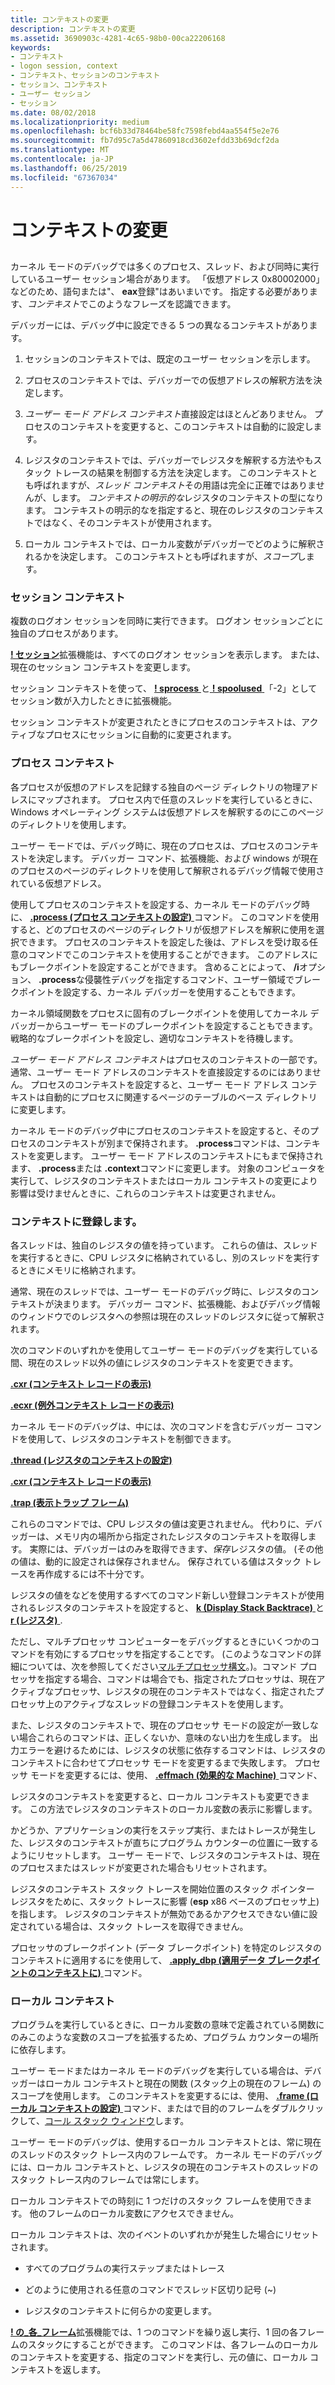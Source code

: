 ```yaml
---
title: コンテキストの変更
description: コンテキストの変更
ms.assetid: 3690903c-4281-4c65-98b0-00ca22206168
keywords:
- コンテキスト
- logon session, context
- コンテキスト、セッションのコンテキスト
- セッション、コンテキスト
- ユーザー セッション
- セッション
ms.date: 08/02/2018
ms.localizationpriority: medium
ms.openlocfilehash: bcf6b33d78464be58fc7598febd4aa554f5e2e76
ms.sourcegitcommit: fb7d95c7a5d47860918cd3602efdd33b69dcf2da
ms.translationtype: MT
ms.contentlocale: ja-JP
ms.lasthandoff: 06/25/2019
ms.locfileid: "67367034"
---
```

# <a name="changing-contexts"></a>コンテキストの変更


## <span id="ddk-changing-contexts_dbg"></span><span id="DDK_CHANGING_CONTEXTS_DBG"></span>


カーネル モードのデバッグでは多くのプロセス、スレッド、および同時に実行しているユーザー セッション場合があります。 「仮想アドレス 0x80002000」などのため、語句または"、 **eax**登録"はあいまいです。 指定する必要があります、*コンテキスト*でこのようなフレーズを認識できます。

デバッガーには、デバッグ中に設定できる 5 つの異なるコンテキストがあります。

1.  セッションのコンテキストでは、既定のユーザー セッションを示します。 

2.  プロセスのコンテキストでは、デバッガーでの仮想アドレスの解釈方法を決定します。

3.  *ユーザー モード アドレス コンテキスト*直接設定はほとんどありません。 プロセスのコンテキストを変更すると、このコンテキストは自動的に設定します。

4.  レジスタのコンテキストでは、デバッガーでレジスタを解釈する方法やもスタック トレースの結果を制御する方法を決定します。 このコンテキストとも呼ばれますが、*スレッド コンテキスト*その用語は完全に正確ではありませんが、します。 *コンテキストの明示的な*レジスタのコンテキストの型になります。 コンテキストの明示的なを指定すると、現在のレジスタのコンテキストではなく、そのコンテキストが使用されます。

5.  ローカル コンテキストでは、ローカル変数がデバッガーでどのように解釈されるかを決定します。 このコンテキストとも呼ばれますが、*スコープ*します。

### <a name="span-idsession-contextspanspan-idsessioncontextspansession-context"></a><span id="session-context"></span><span id="SESSION_CONTEXT"></span>セッション コンテキスト

複数のログオン セッションを同時に実行できます。 ログオン セッションごとに独自のプロセスがあります。

[ **! セッション**](-session.md)拡張機能は、すべてのログオン セッションを表示します。 または、現在のセッション コンテキストを変更します。

セッション コンテキストを使って、 [ **! sprocess** ](-sprocess.md)と[ **! spoolused** ](https://docs.microsoft.com/windows-hardware/drivers/debugger/kernel-mode-extensions) 「-2」としてセッション数が入力したときに拡張機能。

セッション コンテキストが変更されたときにプロセスのコンテキストは、アクティブなプロセスにセッションに自動的に変更されます。

### <a name="span-idprocess-contextspanspan-idprocesscontextspanprocess-context"></a><span id="process-context"></span><span id="PROCESS_CONTEXT"></span>プロセス コンテキスト

各プロセスが仮想のアドレスを記録する独自のページ ディレクトリの物理アドレスにマップされます。 プロセス内で任意のスレッドを実行しているときに、Windows オペレーティング システムは仮想アドレスを解釈するのにこのページのディレクトリを使用します。

ユーザー モードでは、デバッグ時に、現在のプロセスは、プロセスのコンテキストを決定します。 デバッガー コマンド、拡張機能、および windows が現在のプロセスのページのディレクトリを使用して解釈されるデバッグ情報で使用されている仮想アドレス。

使用してプロセスのコンテキストを設定する、カーネル モードのデバッグ時に、 [ **.process (プロセス コンテキストの設定)** ](-process--set-process-context-.md)コマンド。 このコマンドを使用すると、どのプロセスのページのディレクトリが仮想アドレスを解釈に使用を選択できます。 プロセスのコンテキストを設定した後は、アドレスを受け取る任意のコマンドでこのコンテキストを使用することができます。 このアドレスにもブレークポイントを設定することができます。 含めることによって、 **/i**オプション、 **.process**な侵襲性デバッグを指定するコマンド、ユーザー領域でブレークポイントを設定する、カーネル デバッガーを使用することもできます。

カーネル領域関数をプロセスに固有のブレークポイントを使用してカーネル デバッガーからユーザー モードのブレークポイントを設定することもできます。 戦略的なブレークポイントを設定し、適切なコンテキストを待機します。

*ユーザー モード アドレス コンテキスト*はプロセスのコンテキストの一部です。 通常、ユーザー モード アドレスのコンテキストを直接設定するのにはありません。 プロセスのコンテキストを設定すると、ユーザー モード アドレス コンテキストは自動的にプロセスに関連するページのテーブルのベース ディレクトリに変更します。 

カーネル モードのデバッグ中にプロセスのコンテキストを設定すると、そのプロセスのコンテキストが別まで保持されます。 **.process**コマンドは、コンテキストを変更します。 ユーザー モード アドレスのコンテキストにもまで保持されます、 **.process**または **.context**コマンドに変更します。 対象のコンピュータを実行して、レジスタのコンテキストまたはローカル コンテキストの変更により影響は受けませんときに、これらのコンテキストは変更されません。

### <a name="span-idregister-contextspanspan-idregistercontextspanregister-context"></a><span id="register-context"></span><span id="REGISTER_CONTEXT"></span>コンテキストに登録します。

各スレッドは、独自のレジスタの値を持っています。 これらの値は、スレッドを実行するときに、CPU レジスタに格納されているし、別のスレッドを実行するときにメモリに格納されます。

通常、現在のスレッドでは、ユーザー モードのデバッグ時に、レジスタのコンテキストが決まります。 デバッガー コマンド、拡張機能、およびデバッグ情報のウィンドウでのレジスタへの参照は現在のスレッドのレジスタに従って解釈されます。

次のコマンドのいずれかを使用してユーザー モードのデバッグを実行している間、現在のスレッド以外の値にレジスタのコンテキストを変更できます。

[ **.cxr (コンテキスト レコードの表示)** ](-cxr--display-context-record-.md)

[ **.ecxr (例外コンテキスト レコードの表示)** ](-ecxr--display-exception-context-record-.md)

カーネル モードのデバッグは、中には、次のコマンドを含むデバッガー コマンドを使用して、レジスタのコンテキストを制御できます。

[ **.thread (レジスタのコンテキストの設定)** ](-thread--set-register-context-.md)

[ **.cxr (コンテキスト レコードの表示)** ](-cxr--display-context-record-.md)

[ **.trap (表示トラップ フレーム)** ](-trap--display-trap-frame-.md)

これらのコマンドでは、CPU レジスタの値は変更されません。 代わりに、デバッガーは、メモリ内の場所から指定されたレジスタのコンテキストを取得します。 実際には、デバッガーはのみを取得できます、*保存*レジスタの値。 (その他の値は、動的に設定されは保存されません。 保存されている値はスタック トレースを再作成するには不十分です。

レジスタの値をなどを使用するすべてのコマンド新しい登録コンテキストが使用されるレジスタのコンテキストを設定すると、 [ **k (Display Stack Backtrace)** ](k--kb--kc--kd--kp--kp--kv--display-stack-backtrace-.md)と[ **r (レジスタ)** ](r--registers-.md).

ただし、マルチプロセッサ コンピューターをデバッグするときにいくつかのコマンドを有効にするプロセッサを指定することです。 (このようなコマンドの詳細については、次を参照してください[マルチプロセッサ構文](multiprocessor-syntax.md)。)。コマンド プロセッサを指定する場合、コマンドは場合でも、指定されたプロセッサは、現在アクティブなプロセッサ、レジスタの現在のコンテキストではなく、指定されたプロセッサ上のアクティブなスレッドの登録コンテキストを使用します。

また、レジスタのコンテキストで、現在のプロセッサ モードの設定が一致しない場合これらのコマンドは、正しくないか、意味のない出力を生成します。 出力エラーを避けるためには、レジスタの状態に依存するコマンドは、レジスタのコンテキストに合わせてプロセッサ モードを変更するまで失敗します。 プロセッサ モードを変更するには、使用、 [ **.effmach (効果的な Machine)** ](-effmach--effective-machine-.md)コマンド、

レジスタのコンテキストを変更すると、ローカル コンテキストも変更できます。 この方法でレジスタのコンテキストのローカル変数の表示に影響します。

かどうか、アプリケーションの実行をステップ実行、またはトレースが発生した、レジスタのコンテキストが直ちにプログラム カウンターの位置に一致するようにリセットします。 ユーザー モードで、レジスタのコンテキストは、現在のプロセスまたはスレッドが変更された場合もリセットされます。

レジスタのコンテキスト スタック トレースを開始位置のスタック ポインター レジスタをために、スタック トレースに影響 (**esp** x86 ベースのプロセッサ上) を指します。 レジスタのコンテキストが無効であるかアクセスできない値に設定されている場合は、スタック トレースを取得できません。

プロセッサのブレークポイント (データ ブレークポイント) を特定のレジスタのコンテキストに適用するにを使用して、 [ **.apply\_dbp (適用データ ブレークポイントのコンテキストに)** ](-apply-dbp--apply-data-breakpoint-to-context-.md)コマンド。

### <a name="span-idlocal-contextspanspan-idlocalcontextspanlocal-context"></a><span id="local-context"></span><span id="LOCAL_CONTEXT"></span>ローカル コンテキスト

プログラムを実行しているときに、ローカル変数の意味で定義されている関数にのみこのような変数のスコープを拡張するため、プログラム カウンターの場所に依存します。

ユーザー モードまたはカーネル モードのデバッグを実行している場合は、デバッガーはローカル コンテキストと現在の関数 (スタック上の現在のフレーム) のスコープを使用します。 このコンテキストを変更するには、使用、 [ **.frame (ローカル コンテキストの設定)** ](-frame--set-local-context-.md)コマンド、またはで目的のフレームをダブルクリックして、[コール スタック ウィンドウ](calls-window.md)します。

ユーザー モードのデバッグは、使用するローカル コンテキストとは、常に現在のスレッドのスタック トレース内のフレームです。 カーネル モードのデバッグには、ローカル コンテキストと、レジスタの現在のコンテキストのスレッドのスタック トレース内のフレームでは常にします。

ローカル コンテキストでの時刻に 1 つだけのスタック フレームを使用できます。 他のフレームのローカル変数にアクセスできません。

ローカル コンテキストは、次のイベントのいずれかが発生した場合にリセットされます。

-   すべてのプログラムの実行ステップまたはトレース

-   どのように使用される任意のコマンドでスレッド区切り記号 (~)

-   レジスタのコンテキストに何らかの変更します。

[ **! の\_各\_フレーム**](-for-each-frame.md)拡張機能では、1 つのコマンドを繰り返し実行、1 回の各フレームのスタックにすることができます。 このコマンドは、各フレームのローカルのコンテキストを変更する、指定のコマンドを実行し、元の値に、ローカル コンテキストを返します。

 

 





